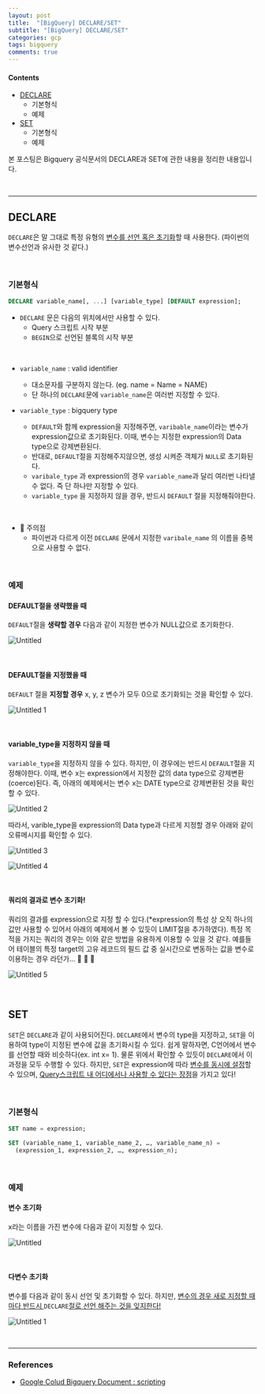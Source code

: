 ```yaml
---
layout: post
title:  "[BigQuery] DECLARE/SET"
subtitle: "[BigQuery] DECLARE/SET"
categories: gcp
tags: bigquery
comments: true
---
```

####  Contents
- [DECLARE](#declare)
	- 기본형식
	- 예제
- [SET](#set)
	- 기본형식
	- 예제

본 포스팅은 Bigquery 공식문서의  DECLARE과 SET에 관한 내용을 정리한 내용입니다.

<br>

---

## DECLARE

`DECLARE`은 말 그대로 특정 유형의 <u>변수를 선언 혹은 초기화</u>할 때 사용한다. (파이썬의 변수선언과 유사한 것 같다.)

<br>

### 기본형식

```sql
DECLARE variable_name[, ...] [variable_type] [DEFAULT expression];
```

- `DECLARE` 문은 다음의 위치에서만 사용할 수 있다.
    - Query 스크립트 시작 부분
    - `BEGIN`으로 선언된 블록의 시작 부분

<br>

- `variable_name` : valid identifier
    - 대소문자를 구분하지 않는다.  (eg. name = Name = NAME)
    - 단 하나의 `DECLARE`문에 `variable_name`은 여러번 지정할 수 있다.

- `variable_type` : bigquery type
    - `DEFAULT`와 함께 expression을 지정해주면, `varibable_name`이라는 변수가 expression값으로 초기화된다. 이때, 변수는 지정한 expression의 Data type으로 강제변환된다.
    - 반대로, `DEFAULT`절을 지정해주지않으면, 생성 시켜준 객체가 `NULL`로 초기화된다.
    - `varibale_type` 과 expression의 경우 `variable_name`과 달리 여러번 나타낼 수 없다. 즉 단 하나만 지정할 수 있다.
    - `variable_type` 을 지정하지 않을 경우, 반드시 `DEFAULT` 절을 지정해줘야한다.

<br>

- 🔔 주의점
    - 파이썬과 다르게 이전 `DECLARE` 문에서 지정한 `varibale_name` 의 이름을 중복으로 사용할 수 없다.

<br>

### 예제

#### DEFAULT절을 생략했을 때

`DEFAULT`절을 **생략할 경우** 다음과 같이 지정한 변수가 NULL값으로 초기화한다.


![Untitled](https://user-images.githubusercontent.com/53929665/122646166-cd805900-d158-11eb-885f-2f39b053d952.png)

<br>

#### DEFAULT절을 지정했을 때

`DEFAULT` 절을 **지정할 경우** x, y, z 변수가 모두 0으로 초기화되는 것을 확인할 수 있다.

![Untitled 1](https://user-images.githubusercontent.com/53929665/122646159-cbb69580-d158-11eb-8dcb-9482dc1898c6.png)

<br>

#### variable_type을 지정하지 않을 때

`variable_type`을 지정하지 않을 수 있다. 하지만, 이 경우에는 반드시 `DEFAULT`절을 지정해야한다. 이때, 변수 x는 expression에서 지정한 값의 data type으로 강제변환(coerce)된다. 즉, 아래의 예제에서는 변수 x는 DATE type으로 강제변환된 것을 확인할 수 있다.


![Untitled 2](https://user-images.githubusercontent.com/53929665/122646161-cc4f2c00-d158-11eb-84f6-3d09d2f29973.png)

따라서, varible_type을 expression의 Data type과 다르게 지정할 경우 아래와 같이 오류메시지를 확인할 수 있다.

![Untitled 3](https://user-images.githubusercontent.com/53929665/122646162-cc4f2c00-d158-11eb-8bef-3e61382d5596.png)

![Untitled 4](https://user-images.githubusercontent.com/53929665/122646163-cce7c280-d158-11eb-8b40-5f4173835e26.png)

<br>

#### 쿼리의 결과로  변수 초기화!

쿼리의 결과를 expression으로 지정 할 수 있다.(*expression의 특성 상 오직 하나의 값만 사용할 수 있어서 아래의 예제에서 볼 수 있듯이 LIMIT절을 추가하였다).  특정 목적을 가지는 쿼리의 경우는 이와 같은 방법을 유용하게 이용할 수 있을 것 같다. 예를들어 테이블의 특정 target의 고유 레코드의 필드 값 중 실시간으로 변동하는 값을 변수로 이용하는 경우 라던가... 🤔 🤔  🤔


![Untitled 5](https://user-images.githubusercontent.com/53929665/122646165-cce7c280-d158-11eb-8e6b-1ad198473c8d.png)

<br>

## SET

`SET`은 `DECLARE`과 같이 사용되어진다. `DECLARE`에서 변수의 type을 지정하고, `SET`을 이용하여 type이 지정된 변수에 값을 초기화시킬 수 있다. 쉽게 말하자면, C언어에서 변수를 선언할 때와 비슷하다(ex. int x= 1). 물론 위에서 확인할 수 있듯이 `DECLARE`에서 이 과정을 모두 수행할 수 있다. 하지만, `SET`은 expression에 따라 <u>변수를 동시에 설정</u>할 수 있으며, <u>Query스크립트 내 어디에서나 사용할 수 있다는 장점</u>을 가지고 있다!

<br>

### 기본형식

```sql
SET name = expression;
```

```sql
SET (variable_name_1, variable_name_2, …, variable_name_n) =
  (expression_1, expression_2, …, expression_n);
```

<br>

### 예제

#### 변수 초기화
x라는 이름을 가진 변수에 다음과 같이 지정할 수 있다.

![Untitled](https://user-images.githubusercontent.com/53929665/122646878-6c5a8480-d15c-11eb-8cd4-aec8de4eb94e.png)

<br>

####  다변수 초기화
   
변수를 다음과 같이 동시 선언 및 초기화할 수 있다. 하지만, <u>변수의 경우 새로 지정할 때마다 반드시 </u>`DECLARE`<u>절로 선언 해주는 것을 잊지한다!</u>


![Untitled 1](https://user-images.githubusercontent.com/53929665/122646881-6cf31b00-d15c-11eb-83e2-1ac6665be704.png)

<br>

---

### References

- [Google Colud Bigquery  Document  : scripting](https://cloud.google.com/bigquery/docs/reference/standard-sql/scripting)

